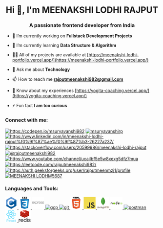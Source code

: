 <h1 align="center">Hi 👋, I'm MEENAKSHI LODHI RAJPUT</h1>
<h3 align="center">A passionate frontend developer from India</h3>

- 🔭 I’m currently working on **Fullstack Development Projects**

- 🌱 I’m currently learning **Data Structure & Algorithm**

- 👨‍💻 All of my projects are available at [https://meenakshi-lodhi-portfolio.vercel.app/](https://meenakshi-lodhi-portfolio.vercel.app/)

- 💬 Ask me about **Technology**

- 📫 How to reach me **rajputmeenakshi982@gmail.com**

- 📄 Know about my experiences [https://yogita-coaching.vercel.app/](https://yogita-coaching.vercel.app/)

- ⚡ Fun fact **I am too curious**

<h3 align="left">Connect with me:</h3>
<p align="left">
<a href="https://codepen.io/https://codepen.io/msuryavanshi982" target="blank"><img align="center" src="https://raw.githubusercontent.com/rahuldkjain/github-profile-readme-generator/master/src/images/icons/Social/codepen.svg" alt="https://codepen.io/msuryavanshi982" height="30" width="40" /></a>
<a href="https://twitter.com/msuryavanshirp" target="blank"><img align="center" src="https://raw.githubusercontent.com/rahuldkjain/github-profile-readme-generator/master/src/images/icons/Social/twitter.svg" alt="msuryavanshirp" height="30" width="40" /></a>
<a href="https://linkedin.com/in/https://www.linkedin.com/in/meenakshi-lodhi-rajput%f0%9f%87%ae%f0%9f%87%b3-26227a237/" target="blank"><img align="center" src="https://raw.githubusercontent.com/rahuldkjain/github-profile-readme-generator/master/src/images/icons/Social/linked-in-alt.svg" alt="https://www.linkedin.com/in/meenakshi-lodhi-rajput%f0%9f%87%ae%f0%9f%87%b3-26227a237/" height="30" width="40" /></a>
<a href="https://stackoverflow.com/users/https://stackoverflow.com/users/20599986/meenakshi-lodhi-rajput" target="blank"><img align="center" src="https://raw.githubusercontent.com/rahuldkjain/github-profile-readme-generator/master/src/images/icons/Social/stack-overflow.svg" alt="https://stackoverflow.com/users/20599986/meenakshi-lodhi-rajput" height="30" width="40" /></a>
<a href="https://medium.com/@rajputmeenakshi982" target="blank"><img align="center" src="https://raw.githubusercontent.com/rahuldkjain/github-profile-readme-generator/master/src/images/icons/Social/medium.svg" alt="@rajputmeenakshi982" height="30" width="40" /></a>
<a href="https://www.youtube.com/c/https://www.youtube.com/channel/ucailbf5e5w8xexg5dfz7mua" target="blank"><img align="center" src="https://raw.githubusercontent.com/rahuldkjain/github-profile-readme-generator/master/src/images/icons/Social/youtube.svg" alt="https://www.youtube.com/channel/ucailbf5e5w8xexg5dfz7mua" height="30" width="40" /></a>
<a href="https://www.leetcode.com/https://leetcode.com/rajputmeenakshi982/" target="blank"><img align="center" src="https://raw.githubusercontent.com/rahuldkjain/github-profile-readme-generator/master/src/images/icons/Social/leet-code.svg" alt="https://leetcode.com/rajputmeenakshi982/" height="30" width="40" /></a>
<a href="https://auth.geeksforgeeks.org/user/https://auth.geeksforgeeks.org/user/rajputmeenmzj1/profile" target="blank"><img align="center" src="https://raw.githubusercontent.com/rahuldkjain/github-profile-readme-generator/master/src/images/icons/Social/geeks-for-geeks.svg" alt="https://auth.geeksforgeeks.org/user/rajputmeenmzj1/profile" height="30" width="40" /></a>
<a href="https://discord.gg/MEENAKSHI LODHI#5687" target="blank"><img align="center" src="https://raw.githubusercontent.com/rahuldkjain/github-profile-readme-generator/master/src/images/icons/Social/discord.svg" alt="MEENAKSHI LODHI#5687" height="30" width="40" /></a>
</p>

<h3 align="left">Languages and Tools:</h3>
<p align="left"> <a href="https://www.cprogramming.com/" target="_blank" rel="noreferrer"> <img src="https://raw.githubusercontent.com/devicons/devicon/master/icons/c/c-original.svg" alt="c" width="40" height="40"/> </a> <a href="https://www.w3schools.com/css/" target="_blank" rel="noreferrer"> <img src="https://raw.githubusercontent.com/devicons/devicon/master/icons/css3/css3-original-wordmark.svg" alt="css3" width="40" height="40"/> </a> <a href="https://expressjs.com" target="_blank" rel="noreferrer"> <img src="https://raw.githubusercontent.com/devicons/devicon/master/icons/express/express-original-wordmark.svg" alt="express" width="40" height="40"/> </a> <a href="https://cloud.google.com" target="_blank" rel="noreferrer"> <img src="https://www.vectorlogo.zone/logos/google_cloud/google_cloud-icon.svg" alt="gcp" width="40" height="40"/> </a> <a href="https://git-scm.com/" target="_blank" rel="noreferrer"> <img src="https://www.vectorlogo.zone/logos/git-scm/git-scm-icon.svg" alt="git" width="40" height="40"/> </a> <a href="https://www.w3.org/html/" target="_blank" rel="noreferrer"> <img src="https://raw.githubusercontent.com/devicons/devicon/master/icons/html5/html5-original-wordmark.svg" alt="html5" width="40" height="40"/> </a> <a href="https://developer.mozilla.org/en-US/docs/Web/JavaScript" target="_blank" rel="noreferrer"> <img src="https://raw.githubusercontent.com/devicons/devicon/master/icons/javascript/javascript-original.svg" alt="javascript" width="40" height="40"/> </a> <a href="https://www.mongodb.com/" target="_blank" rel="noreferrer"> <img src="https://raw.githubusercontent.com/devicons/devicon/master/icons/mongodb/mongodb-original-wordmark.svg" alt="mongodb" width="40" height="40"/> </a> <a href="https://nodejs.org" target="_blank" rel="noreferrer"> <img src="https://raw.githubusercontent.com/devicons/devicon/master/icons/nodejs/nodejs-original-wordmark.svg" alt="nodejs" width="40" height="40"/> </a> <a href="https://postman.com" target="_blank" rel="noreferrer"> <img src="https://www.vectorlogo.zone/logos/getpostman/getpostman-icon.svg" alt="postman" width="40" height="40"/> </a> <a href="https://reactjs.org/" target="_blank" rel="noreferrer"> <img src="https://raw.githubusercontent.com/devicons/devicon/master/icons/react/react-original-wordmark.svg" alt="react" width="40" height="40"/> </a> <a href="https://redis.io" target="_blank" rel="noreferrer"> <img src="https://raw.githubusercontent.com/devicons/devicon/master/icons/redis/redis-original-wordmark.svg" alt="redis" width="40" height="40"/> </a> </p>

